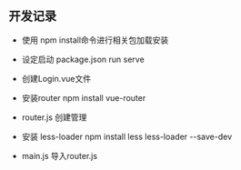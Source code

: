 ## 开发记录

- 使用 npm install命令进行相关包加载安装
- 设定启动 package.json run serve

- 创建Login.vue文件
- 安装router npm install vue-router
- router.js 创建管理
- 安装 less-loader  npm install less less-loader --save-dev
- main.js 导入router.js